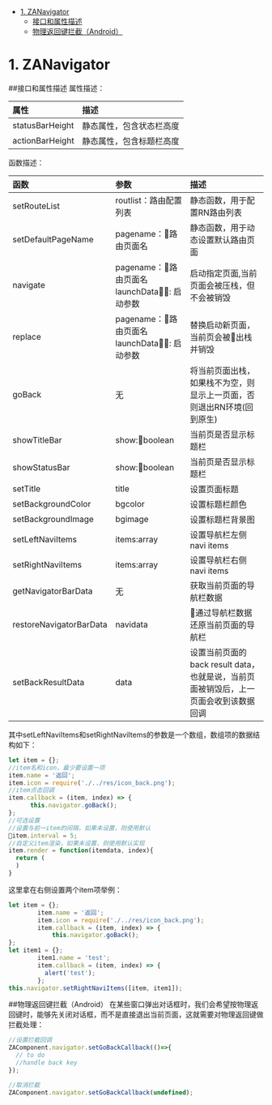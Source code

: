 <!-- TOC -->

- [1. ZANavigator](#1-zanavigator)
    - [接口和属性描述](#接口和属性描述)
    - [物理返回键拦截（Android）](#物理返回键拦截android)

<!-- /TOC -->
# 1. ZANavigator
##接口和属性描述
属性描述：

属性 | 描述
:- | :- 
statusBarHeight|静态属性，包含状态栏高度
actionBarHeight|静态属性，包含标题栏高度
函数描述：

函数 | 参数 | 描述
:- | :- | :-
setRouteList|routlist：路由配置列表|静态函数，用于配置RN路由列表
setDefaultPageName|pagename：路由页面名|静态函数，用于动态设置默认路由页面
navigate | pagename：路由页面名<br/>launchData: 启动参数| 启动指定页面,当前页面会被压栈，但不会被销毁
replace | pagename：路由页面名<br/>launchData: 启动参数 | 替换启动新页面，当前页会被出栈并销毁
goBack | 无 | 将当前页面出栈，如果栈不为空，则显示上一页面，否则退出RN环境(回到原生)
showTitleBar|show:boolean|当前页是否显示标题栏
showStatusBar|show:boolean|当前页是否显示标题栏
setTitle|title|设置页面标题
setBackgroundColor|bgcolor|设置标题栏颜色
setBackgroundImage|bgimage|设置标题栏背景图
setLeftNaviItems|items:array|设置导航栏左侧navi items
setRightNaviItems|items:array|设置导航栏右侧navi items
getNavigatorBarData|无|获取当前页面的导航栏数据
restoreNavigatorBarData|navidata|通过导航栏数据还原当前页面的导航栏
setBackResultData|data|设置当前页面的back result data，也就是说，当前页面被销毁后，上一页面会收到该数据回调

其中setLeftNaviItems和setRightNaviItems的参数是一个数组，数组项的数据结构如下：
```javascript
let item = {};
//item名和icon，最少要设置一项
item.name = '返回';
item.icon = require('./../res/icon_back.png');
//item点击回调
item.callback = (item, index) => {
      this.navigator.goBack();
};
//可选设置
//设置与前一item的间隔，如果未设置，则使用默认
item.interval = 5;
//自定义item渲染，如果未设置，则使用默认实现
item.render = function(itemdata, index){
  return (
  )
}
```
这里拿在右侧设置两个item项举例：
```javascript
let item = {};
        item.name = '返回';
        item.icon = require('./../res/icon_back.png');
        item.callback = (item, index) => {
            this.navigator.goBack();
};
let item1 = {};
        item1.name = 'test';
        item.callback = (item, index) => {
          alert('test');
        };
this.navigator.setRightNaviItems([item, item1]);
```
##物理返回键拦截（Android）
在某些窗口弹出对话框时，我们会希望按物理返回键时，能够先关闭对话框，而不是直接退出当前页面，这就需要对物理返回键做拦截处理：
```javascript
//设置拦截回调
ZAComponent.navigator.setGoBackCallback(()=>{
  // to do
  //handle back key
});

//取消拦截
ZAComponent.navigator.setGoBackCallback(undefined);
```
